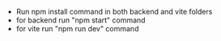 * Run npm install command in both backend and vite folders
* for backend run "npm start" command
* for vite run "npm run dev" command